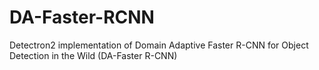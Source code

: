 # DA-Faster-RCNN
Detectron2 implementation of Domain Adaptive Faster R-CNN for Object Detection in the Wild (DA-Faster R-CNN)
